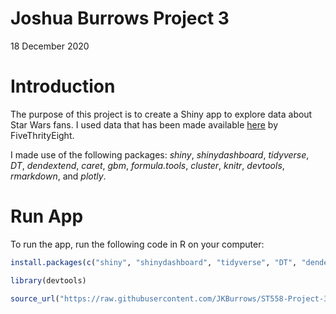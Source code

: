 Joshua Burrows Project 3
================
18 December 2020

# Introduction

The purpose of this project is to create a Shiny app to explore data
about Star Wars fans. I used data that has been made available
[here](https://github.com/fivethirtyeight/data/tree/master/star-wars-survey)
by FiveThrityEight.

I made use of the following packages: *shiny*, *shinydashboard*,
*tidyverse*, *DT*, *dendextend*, *caret*, *gbm*, *formula.tools*,
*cluster*, *knitr*, *devtools*, *rmarkdown*, and *plotly*.

# Run App

To run the app, run the following code in R on your computer:

``` r
install.packages(c("shiny", "shinydashboard", "tidyverse", "DT", "dendextend", "caret", "gbm", "formula.tools", "cluster", "knitr", "devtools", "rmarkdown", "plotly"))

library(devtools)

source_url("https://raw.githubusercontent.com/JKBurrows/ST558-Project-3/main/app.R")
```
